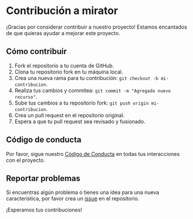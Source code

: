# Contribución a mirator

¡Gracias por considerar contribuir a nuestro proyecto! Estamos encantados de que quieras ayudar a mejorar este proyecto.

## Cómo contribuir

1. Fork el repositorio a tu cuenta de GitHub.
2. Clona tu repositorio fork en tu máquina local.
3. Crea una nueva rama para tu contribución: `git checkout -b mi-contribucion`.
4. Realiza tus cambios y commitea: `git commit -m "Agregado nuevo recurso"`.
5. Sube tus cambios a tu repositorio fork: `git push origin mi-contribucion`.
6. Crea un pull request en el repositorio original.
7. Espera a que tu pull request sea revisado y fusionado.

## Código de conducta

Por favor, sigue nuestro [Código de Conducta](CODE_OF_CONDUCT.md) en todas tus interacciones con el proyecto.

## Reportar problemas

Si encuentras algún problema o tienes una idea para una nueva característica, por favor crea un [issue](https://github.com/tu-usuario/tu-proyecto/issues) en el repositorio.

¡Esperamos tus contribuciones!

